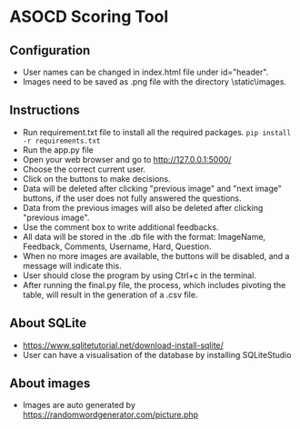 # ASOCD Scoring Tool

## Configuration
- User names can be changed in index.html file under id="header".
- Images need to be saved as .png file with the directory \static\images. 

## Instructions
- Run requirement.txt file to install all the required packages.
`pip install -r requirements.txt`
- Run the app.py file
- Open your web browser and go to http://127.0.0.1:5000/
- Choose the correct current user.
- Click on the buttons to make decisions.
- Data will be deleted after clicking "previous image" and "next image" buttons, if the user does not fully answered the questions.
- Data from the previous images will also be deleted after clicking "previous image". 
- Use the comment box to write additional feedbacks.
- All data will be stored in the .db file with the format: ImageName, Feedback, Comments, Username, Hard, Question.
- When no more images are available, the buttons will be disabled, and a message will indicate this.
- User should close the program by using Ctrl+c in the terminal.
- After running the final.py file, the process, which includes pivoting the table, will result in the generation of a .csv file.

## About SQLite
- https://www.sqlitetutorial.net/download-install-sqlite/
- User can have a visualisation of the database by installing SQLiteStudio

## About images
- Images are auto generated by https://randomwordgenerator.com/picture.php
